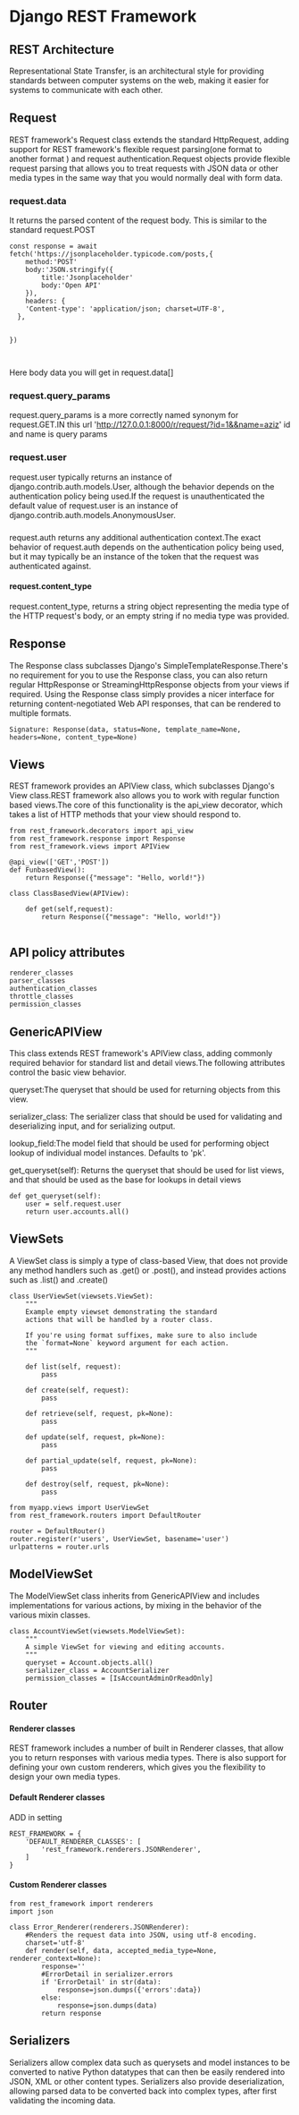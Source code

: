 # Django REST Framework

## REST Architecture

Representational State Transfer, is an architectural style for providing standards between computer systems on the web, making it easier for systems to communicate with each other.

## Request

REST framework's Request class extends the standard HttpRequest, adding support for REST framework's flexible request parsing(one format to another format ) and request authentication.Request objects provide flexible request parsing that allows you to treat requests with JSON data or other media types in the same way that you would normally deal with form data.

### request.data

It returns the parsed content of the request body. This is similar to the standard request.POST

```
const response = await fetch('https://jsonplaceholder.typicode.com/posts,{
    method:'POST'
    body:'JSON.stringify({
        title:'Jsonplaceholder'
        body:'Open API'
    }),
    headers: {
    'Content-type': 'application/json; charset=UTF-8',
  },


})



```

Here body data you will get in request.data[]

### request.query_params

request.query_params is a more correctly named synonym for request.GET.IN this url 'http://127.0.0.1:8000/r/request/?id=1&&name=aziz' id and name is query params

### request.user

request.user typically returns an instance of django.contrib.auth.models.User, although the behavior depends on the authentication policy being used.If the request is unauthenticated the default value of request.user is an instance of django.contrib.auth.models.AnonymousUser.

###

request.auth returns any additional authentication context.The exact behavior of request.auth depends on the authentication policy being used, but it may typically be an instance of the token that the request was authenticated against.

#### request.content_type

request.content_type, returns a string object representing the media type of the HTTP request's body, or an empty string if no media type was provided.

## Response

The Response class subclasses Django's SimpleTemplateResponse.There's no requirement for you to use the Response class, you can also return regular HttpResponse or StreamingHttpResponse objects from your views if required. Using the Response class simply provides a nicer interface for returning content-negotiated Web API responses, that can be rendered to multiple formats.

```
Signature: Response(data, status=None, template_name=None, headers=None, content_type=None)
```

## Views

REST framework provides an APIView class, which subclasses Django's View class.REST framework also allows you to work with regular function based views.The core of this functionality is the api_view decorator, which takes a list of HTTP methods that your view should respond to.

```
from rest_framework.decorators import api_view
from rest_framework.response import Response
from rest_framework.views import APIView

@api_view(['GET','POST'])
def FunbasedView():
    return Response({"message": "Hello, world!"})

class ClassBasedView(APIView):

    def get(self,request):
        return Response({"message": "Hello, world!"})


```

## API policy attributes

```
renderer_classes
parser_classes
authentication_classes
throttle_classes
permission_classes
```

## GenericAPIView

This class extends REST framework's APIView class, adding commonly required behavior for standard list and detail views.The following attributes control the basic view behavior.

queryset:The queryset that should be used for returning objects from this view.

serializer_class: The serializer class that should be used for validating and deserializing input, and for serializing output.

lookup_field:The model field that should be used for performing object lookup of individual model instances. Defaults to 'pk'.

get_queryset(self):
Returns the queryset that should be used for list views, and that should be used as the base for lookups in detail views

```
def get_queryset(self):
    user = self.request.user
    return user.accounts.all()
```

## ViewSets

A ViewSet class is simply a type of class-based View, that does not provide any method handlers such as .get() or .post(), and instead provides actions such as .list() and .create()

```
class UserViewSet(viewsets.ViewSet):
    """
    Example empty viewset demonstrating the standard
    actions that will be handled by a router class.

    If you're using format suffixes, make sure to also include
    the `format=None` keyword argument for each action.
    """

    def list(self, request):
        pass

    def create(self, request):
        pass

    def retrieve(self, request, pk=None):
        pass

    def update(self, request, pk=None):
        pass

    def partial_update(self, request, pk=None):
        pass

    def destroy(self, request, pk=None):
        pass
```

```
from myapp.views import UserViewSet
from rest_framework.routers import DefaultRouter

router = DefaultRouter()
router.register(r'users', UserViewSet, basename='user')
urlpatterns = router.urls
```

## ModelViewSet

The ModelViewSet class inherits from GenericAPIView and includes implementations for various actions, by mixing in the behavior of the various mixin classes.

```
class AccountViewSet(viewsets.ModelViewSet):
    """
    A simple ViewSet for viewing and editing accounts.
    """
    queryset = Account.objects.all()
    serializer_class = AccountSerializer
    permission_classes = [IsAccountAdminOrReadOnly]
```

## Router


#### Renderer classes

REST framework includes a number of built in Renderer classes, that allow you to return responses with various media types. There is also support for defining your own custom renderers, which gives you the flexibility to design your own media types.

#### Default Renderer classes

ADD in setting

```
REST_FRAMEWORK = {
    'DEFAULT_RENDERER_CLASSES': [
        'rest_framework.renderers.JSONRenderer',
    ]
}
```

#### Custom Renderer classes

```
from rest_framework import renderers
import json

class Error_Renderer(renderers.JSONRenderer):
    #Renders the request data into JSON, using utf-8 encoding.
    charset='utf-8'
    def render(self, data, accepted_media_type=None, renderer_context=None):
        response=''
        #ErrorDetail in serializer.errors
        if 'ErrorDetail' in str(data):
            response=json.dumps({'errors':data})
        else:
            response=json.dumps(data)
        return response

```

## Serializers

Serializers allow complex data such as querysets and model instances to be converted to native Python datatypes that can then be easily rendered into JSON, XML or other content types. Serializers also provide deserialization, allowing parsed data to be converted back into complex types, after first validating the incoming data.
